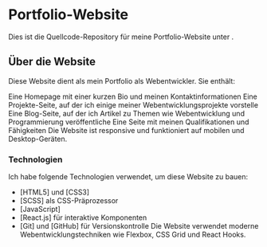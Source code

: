 # Portfolio-Website

Dies ist die Quellcode-Repository für meine Portfolio-Website unter .

## Über die Website

Diese Website dient als mein Portfolio als Webentwickler. Sie enthält:

Eine Homepage mit einer kurzen Bio und meinen Kontaktinformationen
Eine Projekte-Seite, auf der ich einige meiner Webentwicklungsprojekte vorstelle
Eine Blog-Seite, auf der ich Artikel zu Themen wie Webentwicklung und Programmierung veröffentliche
Eine Seite mit meinen Qualifikationen und Fähigkeiten
Die Website ist responsive und funktioniert auf mobilen und Desktop-Geräten.

### Technologien

Ich habe folgende Technologien verwendet, um diese Website zu bauen:

- [HTML5] und [CSS3]
- [SCSS] als CSS-Präprozessor
- [JavaScript]
- [React.js] für interaktive Komponenten
- [Git] und [GitHub] für Versionskontrolle
  Die Website verwendet moderne Webentwicklungstechniken wie Flexbox, CSS Grid und React Hooks.
